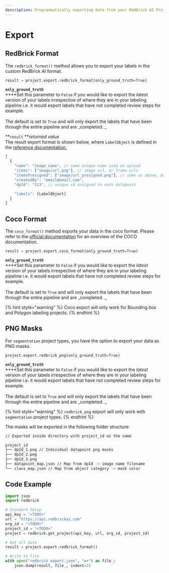 ```yaml
---
description: Programmatically exporting data from your RedBrick AI Project.
---
```


# Export

## RedBrick Format

The `redbrick_format()` method allows you to export your labels in the custom RedBrick AI format.&#x20;

```python
result = project.export.redbrick_format(only_ground_truth=True)
```

**`only_ground_truth`**\
****Set this parameter to `False` if you would like to export the _latest_ version of your labels irrespective of where they are in your labeling pipeline i.e. it would export labels that have not completed review steps for example. \
\
The default is set to `True` and will only export the labels that have been through the entire pipeline and are _completed. _

**`result` **_returned value_\
The result export format is shown below, where `LabelObject` is defined in the [reference documentation.](reference.md)

```javascript
[
  {
    "name": "image_name", // same unique name used on upload
    "items": ["image/url.png"], // image url, or frame urls
    "itemsPresigned": ["image/url_presigned.png"], // same as above, but signed urls
    "createdBy": "email@email.com",
    "dpId": "123", // unique id assigned to each datapoint

    "labels": [LabelObject]
  }
]
```

## Coco Format

The `coco_format()` method exports your data in the coco format. Please refer to the [official documentation](https://cocodataset.org/#format-data) for an overview of the COCO documentation.

```python
result = project.export.coco_format(only_ground_truth=True)
```

**`only_ground_truth`**\
****Set this parameter to `False` if you would like to export the _latest_ version of your labels irrespective of where they are in your labeling pipeline i.e. it would export labels that have not completed review steps for example. \
\
The default is set to `True` and will only export the labels that have been through the entire pipeline and are _completed. _

{% hint style="warning" %}
Coco export will only work for Bounding box and Polygon labeling projects.&#x20;
{% endhint %}

## PNG Masks

For `segmentation` project types, you have the option to export your data as PNG masks.&#x20;

```python
project.export.redbrick_png(only_ground_truth=True)
```

**`only_ground_truth`**\
****Set this parameter to `False` if you would like to export the _latest_ version of your labels irrespective of where they are in your labeling pipeline i.e. it would export labels that have not completed review steps for example. \
\
The default is set to `True` and will only export the labels that have been through the entire pipeline and are _completed. _

{% hint style="warning" %}
`redbrick_png` export will only work with `segmentation` project types.&#x20;
{% endhint %}

The masks will be exported in the following folder structure:&#x20;

```bash
// Exported inside directory with project_id as the name 

project_id 
├── dpId_1.png // Individual datapoint png masks
├── dpId_2.png
├── dpId_3.png
├── datapoint_map.json // Map from dpId -> image name filename
└── class_map.json // Map from object category -> mask color
```

## Code Example

```python
import json
import redbrick

# Standard Setup
api_key = "<TODO>"
url = "https://api.redbrickai.com"
org_id = "<TODO>"
project_id = "<TODO>"
project = redbrick.get_project(api_key, url, org_id, project_id)

# Get all data
result = project.export.redbrick_format()

# Write to file
with open("redbrick_export.json", "w+") as file_:
    json.dump(result, file_, indent=2)
```

